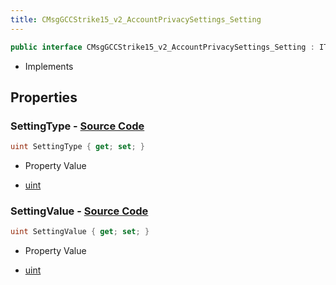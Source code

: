 ```yaml
---
title: CMsgGCCStrike15_v2_AccountPrivacySettings_Setting
---
```


```csharp
public interface CMsgGCCStrike15_v2_AccountPrivacySettings_Setting : ITypedProtobuf<CMsgGCCStrike15_v2_AccountPrivacySettings_Setting>, INativeHandle
```

- Implements

## Properties

### **SettingType** - [Source Code](https://github.com/swiftly-solution/swiftlys2/blob/main/managed/src/SwiftlyS2.Generated/Protobufs/Interfaces/CMsgGCCStrike15_v2_AccountPrivacySettings_Setting.cs#L13)

```csharp
uint SettingType { get; set; }
```

- Property Value

- [uint](https://learn.microsoft.com/dotnet/api/system.uint32)

### **SettingValue** - [Source Code](https://github.com/swiftly-solution/swiftlys2/blob/main/managed/src/SwiftlyS2.Generated/Protobufs/Interfaces/CMsgGCCStrike15_v2_AccountPrivacySettings_Setting.cs#L16)

```csharp
uint SettingValue { get; set; }
```

- Property Value

- [uint](https://learn.microsoft.com/dotnet/api/system.uint32)

